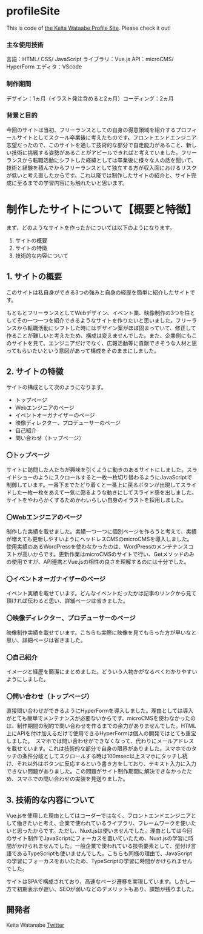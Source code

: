 # profileSite



This is code of [the Keita Wataabe Profile Site](https://keita-watanabe.com/). Please check it out!

### 主な使用技術
言語：HTML/ CSS/ JavaScript
ライブラリ：Vue.js
API：microCMS/ HyperForm
エディタ：VScode

### 制作期間
デザイン：1ヵ月（イラスト発注含めると2ヵ月）コーディング：2ヵ月

### 背景と目的
今回のサイトは当初、フリーランスとしての自身の得意領域を紹介するプロフィールサイトとしてスクール卒業後に考えたものです。フロントエンドエンジニア志望だったので、このサイトを通して技術的な部分で自走能力があること、新しい技術に挑戦する姿勢があることがアピールできればと考えていました。フリーランスから転職活動にシフトした経緯としては卒業後に様々な人の話を聞いて、技術と経験を積んでからフリーランスとして独立する方が収入面におけるリスクが低いと考え直したからです。これ以降では制作したサイトの紹介と、サイト完成に至るまでの学習内容にも触れたいと思います。

# 制作したサイトについて【概要と特徴】

まず、どのようなサイトを作ったかについては以下のようになります。

1. サイトの概要
2. サイトの特徴
3. 技術的な内容について

## 1. サイトの概要

このサイトは私自身ができる3つの強みと自身の経歴を簡単に紹介したサイトです。

もともとフリーランスとしてWebデザイン、イベント業、映像制作の3つを柱としてその一つ一つを紹介できるようなサイトを作りたいと思いました。フリーランスから転職活動にシフトした時にはデザイン案がほぼ固まっていて、修正して作ることが難しいと考えたため、構成は変えませんでした。また、企業側にもこのサイトを見て、エンジニアだけでなく、広報活動等に貢献できそうな人材と思ってもらいたいという意図があって構成をそのままにしました。


## 2. サイトの特徴

サイトの構成として次のようになります。

- トップページ
- Webエンジニアのページ
- イベントオーガナイザーのページ
- 映像ディレクター、プロデューサーのページ
- 自己紹介
- 問い合わせ（トップページ）

### 〇トップページ
サイトに訪問した人たちが興味を引くように動きのあるサイトにしました。スライドショーのようにスクロールすると一枚一枚切り替わるようにJavaScriptで制御しています。一番下までたどり着くと一番上に戻るボタンが出現してスライドした一枚一枚をあえて一気に遡るような動きにしてスライド感を出しました。　サイトをやわらかくするためかわいらしい自身のイラストを採用しました。

### 〇Webエンジニアのページ
制作した実績を載せました。実績一つ一つに個別ページを作ろうと考えて、実績が増えても更新しやすいようにヘッドレスCMSのmicroCMSを導入しました。使用実績のあるWordPressを使わなかったのは、WordPressのメンテナンスコストが高いからです。更新作業はmicroCMSのサイトで行い、Getメソッドのみの使用ですが、API連携とVue.jsの相性の良さを理解するのには十分でした。

### 〇イベントオーガナイザーのページ
イベント実績を載せています。どんなイベントだったかは記事のリンクから見て頂ければ伝わると思い、詳細ページは省きました。

### 〇映像ディレクター、プロデューサーのページ
映像制作実績を載せています。こちらも実際に映像を見てもらった方が早いなと思い、詳細ページは省きました。

### 〇自己紹介　
イメージと経歴を簡潔にまとめました。どういう人物かがなるべくわかりやすいようにしました。

### 〇問い合わせ（トップページ）
直接問い合わせができるようにHyperFormを導入しました。理由としては導入がとても簡単でメンテナンスが必要ないからです。microCMSを使わなかったのは、制作期間の制約で問い合わせを作るまでの余力がありませんでした。HTML上にAPIを付け加えるだけで使用できるHyperFormは個人の開発ではとても重宝しました。　スマホでは問い合わせができなくなって、代わりにメールアドレスを載せています。これは技術的な部分で自身の限界がありました。スマホでのタッチの条件分岐としてスクロールする時は100msec以上スマホにタッチし続け、それ以外はボタンに反応するという書き方をしており、テキスト入力に入力できない問題がありました。この問題がサイト制作期間に解決できなかったため、スマホでの問い合わせの実装を見送りました。

## 3. 技術的な内容について
Vue.jsを使用した理由としてはコーダーではなく、フロントエンドエンジニアとして働きたいと考え、企業で使われているライブラリ、フレームワークを使いたいと思ったからです。ただし、Nuxt.jsは使いませんでした。理由としては今回のサイト制作でJavaScriptにフォーカスを置いていたため、Nuxt.jsの学習に時間がかけられませんでした。一般企業で使われている技術要素として、型付け言語であるTypeScriptも使いませんでした。こちらも同様の理由で、JavaScriptの学習にフォーカスをおいたため、TypeScriptの学習に時間がかけられませんでした。

サイトはSPAで構成されており、高速なページ遷移を実現しています。しかし一方で初期表示が遅い、SEOが弱いなどのデメリットもあり、課題が残りました。

## 開発者
Keita Watanabe
[Twitter](https://twitter.com/ke_ke_ke_310)
